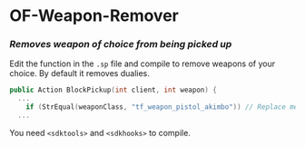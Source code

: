 # OF-Weapon-Remover
### *Removes weapon of choice from being picked up*

Edit the function in the `.sp` file and compile to remove weapons of your choice. By default it removes dualies.

```c++
public Action BlockPickup(int client, int weapon) {
  ...
    if (StrEqual(weaponClass, "tf_weapon_pistol_akimbo")) // Replace me with weapon you want removed lole
  ...
```
You need `<sdktools>` and `<sdkhooks>` to compile.
